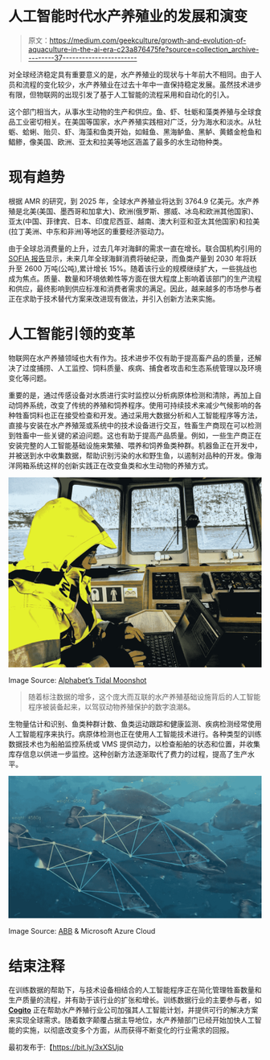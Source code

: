 # 人工智能时代水产养殖业的发展和演变

> 原文：<https://medium.com/geekculture/growth-and-evolution-of-aquaculture-in-the-ai-era-c23a876475fe?source=collection_archive---------37----------------------->

对全球经济稳定具有重要意义的是，水产养殖业的现状与十年前大不相同。由于人员和流程的变化较少，水产养殖业在过去十年中一直保持稳定发展。虽然技术进步有限，但物联网的出现引发了基于人工智能的流程采用和自动化的引入。

这个部门相当大，从事水生动物的生产和供应。鱼、虾、牡蛎和藻类养殖与全球食品工业密切相关。在美国等国家，水产养殖实践相对广泛，分为海水和淡水。从牡蛎、蛤蜊、贻贝、虾、海藻和鱼类开始，如鲑鱼、黑海鲈鱼、黑鲈、黄鳍金枪鱼和鲳鲹，像美国、欧洲、亚太和拉美等地区涵盖了最多的水生动物种类。

# 现有趋势

根据 AMR 的研究，到 2025 年，全球水产养殖业将达到 3764.9 亿美元。水产养殖是北美(美国、墨西哥和加拿大)、欧洲(俄罗斯、挪威、冰岛和欧洲其他国家)、亚太(中国、菲律宾、日本、印度尼西亚、越南、澳大利亚和亚太其他国家)和拉美(拉丁美洲、中东和非洲)等地区的重要经济驱动力。

由于全球总消费量的上升，过去几年对海鲜的需求一直在增长。联合国机构引用的 [SOFIA 报告](https://www.seafoodsource.com/news/supply-trade/un-the-world-is-producing-and-consuming-more-seafood-but-overfishing-remains-rife)显示，未来几年全球海鲜消费将破纪录，而鱼类产量到 2030 年将跃升至 2600 万吨(公吨),累计增长 15%。随着该行业的规模继续扩大，一些挑战也成为焦点。质量、数量和环境依赖性等方面在很大程度上影响着该部门的生产流程和供应，最终影响到供应标准和消费者需求的满足。因此，越来越多的市场参与者正在求助于技术替代方案来改进现有做法，并引入创新方法来实施。

# 人工智能引领的变革

物联网在水产养殖领域也大有作为。技术进步不仅有助于提高畜产品的质量，还解决了过度捕捞、人工监控、饲料质量、疾病、捕食者攻击和生态系统管理以及环境变化等问题。

重要的是，通过传感设备对水质进行实时监控以分析病原体检测和清除，再加上自动饲养系统，改变了传统的养殖和饲养程序。使用可持续技术来减少气候影响的各种牲畜饲料也正在接受检查和开发。通过采用大数据分析和人工智能程序等方法，直接与安装在水产养殖笼或系统中的技术设备进行交互，牲畜生产商现在可以检测到牲畜中一些关键的紧迫问题。这也有助于提高产品质量。例如，一些生产商正在安装完整的人工智能基础设施来繁殖、喂养和饲养鱼类种群。机器鱼正在开发中，并被送到水中收集数据，帮助识别污染的水和野生鱼，以遏制对品种的开发。像海洋网箱系统这样的创新实践正在改变鱼类和水生动物的养殖方式。

![](img/3daaf5920a47e74fb956eb4d230ac386.png)

Image Source: [Alphabet’s Tidal Moonshot](https://www.theverge.com/2020/3/2/21161029/tidal-moonshot-sustainable-fish-farms)

> 随着标注数据的增多，这个庞大而互联的水产养殖基础设施背后的人工智能程序被装备起来，以驾驭动物养殖保护的数字浪潮&。

生物量估计和识别、鱼类种群计数、鱼类运动跟踪和健康监测、疾病检测经常使用人工智能程序来执行。病原体检测也正在使用人工智能技术进行。各种类型的训练数据技术也为船舶监控系统或 VMS 提供动力，以检查船舶的状态和位置，并收集库存信息以供进一步监控。这种创新方法逐渐取代了费力的过程，提高了生产水平。

![](img/4fa59dcbd706ea6c22b63d473f4c0a90.png)

Image Source: [ABB](https://new.abb.com/news/detail/55912/feeding-the-world-responsibly-and-sustainably-with-artificial-intelligence-by-abb-and-microsoft) & Microsoft Azure Cloud

# 结束注释

在训练数据的帮助下，与技术设备相结合的人工智能程序正在简化管理牲畜数量和生产质量的流程，并有助于该行业的扩张和增长。训练数据行业的主要参与者，如 [**Cogito**](https://www.cogitotech.com/?utm_source=medium&utm_medium=blog&utm_campaign=content_sharing) 正在帮助水产养殖行业公司加强其人工智能计划，并提供可行的解决方案来实现全球需求。随着数字颠覆占据主导地位，水产养殖部门已经开始加快人工智能的实施，以彻底改变多个方面，从而获得不断变化的行业需求的回报。

最初发布于:【https://bit.ly/3xXSUjp 